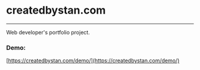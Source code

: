 # createdbystan.com
---
Web developer's portfolio project.

### Demo:
[https://createdbystan.com/demo/](https://createdbystan.com/demo/)
